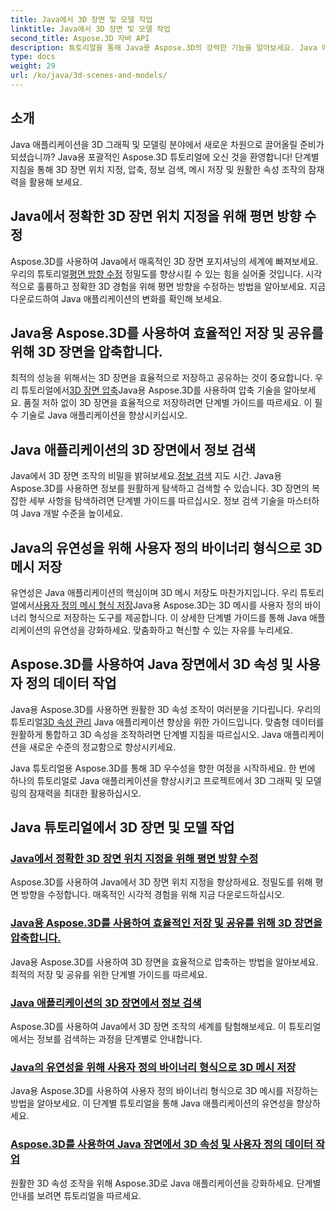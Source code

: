 ```yaml
---
title: Java에서 3D 장면 및 모델 작업
linktitle: Java에서 3D 장면 및 모델 작업
second_title: Aspose.3D 자바 API
description: 튜토리얼을 통해 Java용 Aspose.3D의 강력한 기능을 알아보세요. Java 애플리케이션에서 정밀도, 저장 효율성 및 3D 장면 조작을 향상시킵니다.
type: docs
weight: 29
url: /ko/java/3d-scenes-and-models/
---
```

## 소개

Java 애플리케이션을 3D 그래픽 및 모델링 분야에서 새로운 차원으로 끌어올릴 준비가 되셨습니까? Java용 포괄적인 Aspose.3D 튜토리얼에 오신 것을 환영합니다! 단계별 지침을 통해 3D 장면 위치 지정, 압축, 정보 검색, 메시 저장 및 원활한 속성 조작의 잠재력을 활용해 보세요.

## Java에서 정확한 3D 장면 위치 지정을 위해 평면 방향 수정

 Aspose.3D를 사용하여 Java에서 매혹적인 3D 장면 포지셔닝의 세계에 빠져보세요. 우리의 튜토리얼[평면 방향 수정](./change-plane-orientation/) 정밀도를 향상시킬 수 있는 힘을 실어줄 것입니다. 시각적으로 훌륭하고 정확한 3D 경험을 위해 평면 방향을 수정하는 방법을 알아보세요. 지금 다운로드하여 Java 애플리케이션의 변화를 확인해 보세요.

## Java용 Aspose.3D를 사용하여 효율적인 저장 및 공유를 위해 3D 장면을 압축합니다.

 최적의 성능을 위해서는 3D 장면을 효율적으로 저장하고 공유하는 것이 중요합니다. 우리 튜토리얼에서[3D 장면 압축](./compress-3d-scenes/)Java용 Aspose.3D를 사용하여 압축 기술을 알아보세요. 품질 저하 없이 3D 장면을 효율적으로 저장하려면 단계별 가이드를 따르세요. 이 필수 기술로 Java 애플리케이션을 향상시키십시오.

## Java 애플리케이션의 3D 장면에서 정보 검색

 Java에서 3D 장면 조작의 비밀을 밝혀보세요.[정보 검색](./get-scene-information/) 지도 시간. Java용 Aspose.3D를 사용하면 정보를 원활하게 탐색하고 검색할 수 있습니다. 3D 장면의 복잡한 세부 사항을 탐색하려면 단계별 가이드를 따르십시오. 정보 검색 기술을 마스터하여 Java 개발 수준을 높이세요.

## Java의 유연성을 위해 사용자 정의 바이너리 형식으로 3D 메시 저장

 유연성은 Java 애플리케이션의 핵심이며 3D 메시 저장도 마찬가지입니다. 우리 튜토리얼에서[사용자 정의 메시 형식 저장](./save-custom-mesh-formats/)Java용 Aspose.3D는 3D 메시를 사용자 정의 바이너리 형식으로 저장하는 도구를 제공합니다. 이 상세한 단계별 가이드를 통해 Java 애플리케이션의 유연성을 강화하세요. 맞춤화하고 혁신할 수 있는 자유를 누리세요.

## Aspose.3D를 사용하여 Java 장면에서 3D 속성 및 사용자 정의 데이터 작업

 Java용 Aspose.3D를 사용하면 원활한 3D 속성 조작이 여러분을 기다립니다. 우리의 튜토리얼[3D 속성 관리](./managing-3d-properties-scenes/) Java 애플리케이션 향상을 위한 가이드입니다. 맞춤형 데이터를 원활하게 통합하고 3D 속성을 조작하려면 단계별 지침을 따르십시오. Java 애플리케이션을 새로운 수준의 정교함으로 향상시키세요.

Java 튜토리얼용 Aspose.3D를 통해 3D 우수성을 향한 여정을 시작하세요. 한 번에 하나의 튜토리얼로 Java 애플리케이션을 향상시키고 프로젝트에서 3D 그래픽 및 모델링의 잠재력을 최대한 활용하십시오.
## Java 튜토리얼에서 3D 장면 및 모델 작업
### [Java에서 정확한 3D 장면 위치 지정을 위해 평면 방향 수정](./change-plane-orientation/)
Aspose.3D를 사용하여 Java에서 3D 장면 위치 지정을 향상하세요. 정밀도를 위해 평면 방향을 수정합니다. 매혹적인 시각적 경험을 위해 지금 다운로드하십시오.
### [Java용 Aspose.3D를 사용하여 효율적인 저장 및 공유를 위해 3D 장면을 압축합니다.](./compress-3d-scenes/)
Java용 Aspose.3D를 사용하여 3D 장면을 효율적으로 압축하는 방법을 알아보세요. 최적의 저장 및 공유를 위한 단계별 가이드를 따르세요.
### [Java 애플리케이션의 3D 장면에서 정보 검색](./get-scene-information/)
Aspose.3D를 사용하여 Java에서 3D 장면 조작의 세계를 탐험해보세요. 이 튜토리얼에서는 정보를 검색하는 과정을 단계별로 안내합니다.
### [Java의 유연성을 위해 사용자 정의 바이너리 형식으로 3D 메시 저장](./save-custom-mesh-formats/)
Java용 Aspose.3D를 사용하여 사용자 정의 바이너리 형식으로 3D 메시를 저장하는 방법을 알아보세요. 이 단계별 튜토리얼을 통해 Java 애플리케이션의 유연성을 향상하세요.
### [Aspose.3D를 사용하여 Java 장면에서 3D 속성 및 사용자 정의 데이터 작업](./managing-3d-properties-scenes/)
원활한 3D 속성 조작을 위해 Aspose.3D로 Java 애플리케이션을 강화하세요. 단계별 안내를 보려면 튜토리얼을 따르세요.